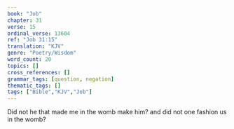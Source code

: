 ```yaml
---
book: "Job"
chapter: 31
verse: 15
ordinal_verse: 13604
ref: "Job 31:15"
translation: "KJV"
genre: "Poetry/Wisdom"
word_count: 20
topics: []
cross_references: []
grammar_tags: [question, negation]
thematic_tags: []
tags: ["Bible","KJV","Job"]
---
```

Did not he that made me in the womb make him? and did not one fashion us in the womb?

